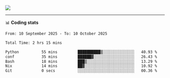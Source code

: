 <picture>
  <source
  srcset="https://github-readme-stats.vercel.app/api?username=sant0s12&show_icons=true&theme=dark"
  media="(prefers-color-scheme: dark)"
  />
  <source
  srcset="https://github-readme-stats.vercel.app/api?username=sant0s12&show_icons=true"
  media="(prefers-color-scheme: light)"
  />
  <img src="https://github-readme-stats.vercel.app/api?username=sant0s12&show_icons=true" />
</picture>

---

📊 **Coding stats**

<!--START_SECTION:waka-->

```txt
From: 10 September 2025 - To: 10 October 2025

Total Time: 2 hrs 15 mins

Python          55 mins         ██████████▒░░░░░░░░░░░░░░   40.93 %
conf            35 mins         ██████▓░░░░░░░░░░░░░░░░░░   26.43 %
Bash            18 mins         ███▒░░░░░░░░░░░░░░░░░░░░░   13.29 %
Nix             14 mins         ██▓░░░░░░░░░░░░░░░░░░░░░░   10.92 %
Git             0 secs          ░░░░░░░░░░░░░░░░░░░░░░░░░   00.36 %
```

<!--END_SECTION:waka-->

